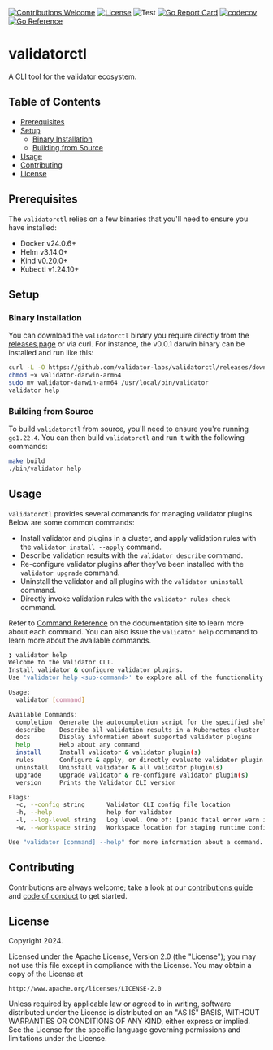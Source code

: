 [![Contributions Welcome](https://img.shields.io/badge/contributions-welcome-brightgreen.svg?style=flat)](https://github.com/validator-labs/validatorctl/issues)
[![License](https://img.shields.io/badge/License-Apache%202.0-blue.svg)](https://opensource.org/licenses/Apache-2.0)
![Test](https://github.com/validator-labs/validatorctl/actions/workflows/test.yaml/badge.svg)
[![Go Report Card](https://goreportcard.com/badge/github.com/validator-labs/validatorctl)](https://goreportcard.com/report/github.com/validator-labs/validatorctl)
[![codecov](https://codecov.io/gh/validator-labs/validatorctl/graph/badge.svg?token=GVZ4LZ5SOY)](https://codecov.io/gh/validator-labs/validatorctl)
[![Go Reference](https://pkg.go.dev/badge/github.com/validator-labs/validatorctl.svg)](https://pkg.go.dev/github.com/validator-labs/validatorctl)

# validatorctl

A CLI tool for the validator ecosystem.

## Table of Contents

- [Prerequisites](#prerequisites)
- [Setup](#setup)
  - [Binary Installation](#binary-installation)
  - [Building from Source](#building-from-source)
- [Usage](#usage)
- [Contributing](#contributing)
- [License](#license)

## Prerequisites

The `validatorctl` relies on a few binaries that you'll need to ensure you have installed:

- Docker v24.0.6+
- Helm v3.14.0+
- Kind v0.20.0+
- Kubectl v1.24.10+

## Setup

### Binary Installation

You can download the `validatorctl` binary you require directly from the [releases page](https://github.com/validator-labs/validatorctl/releases) or via curl.
For instance, the v0.0.1 darwin binary can be installed and run like this:

```sh
curl -L -O https://github.com/validator-labs/validatorctl/releases/download/v0.0.1/validator-darwin-arm64
chmod +x validator-darwin-arm64
sudo mv validator-darwin-arm64 /usr/local/bin/validator
validator help
```

### Building from Source

To build `validatorctl` from source, you'll need to ensure you're running `go1.22.4`.
You can then build `validatorctl` and run it with the following commands:

```sh
make build
./bin/validator help
```

## Usage

`validatorctl` provides several commands for managing validator plugins. Below are some common commands:

- Install validator and plugins in a cluster, and apply validation rules with the `validator install --apply` command.
- Describe validation results with the `validator describe` command.
- Re-configure validator plugins after they've been installed with the `validator upgrade` command.
- Uninstall the validator and all plugins with the `validator uninstall` command.
- Directly invoke validation rules with the `validator rules check` command.

Refer to [Command Reference](https://validator-labs.github.io/docs/validatorctl/commands) on the documentation site to learn more about each command. You can also issue the `validator help` command to learn more about the available commands.

```sh
❯ validator help
Welcome to the Validator CLI.
Install validator & configure validator plugins.
Use 'validator help <sub-command>' to explore all of the functionality the Validator CLI has to offer.

Usage:
  validator [command]

Available Commands:
  completion  Generate the autocompletion script for the specified shell
  describe    Describe all validation results in a Kubernetes cluster
  docs        Display information about supported validator plugins
  help        Help about any command
  install     Install validator & validator plugin(s)
  rules       Configure & apply, or directly evaluate validator plugin rules.
  uninstall   Uninstall validator & all validator plugin(s)
  upgrade     Upgrade validator & re-configure validator plugin(s)
  version     Prints the Validator CLI version

Flags:
  -c, --config string      Validator CLI config file location
  -h, --help               help for validator
  -l, --log-level string   Log level. One of: [panic fatal error warn info debug trace] (default "info")
  -w, --workspace string   Workspace location for staging runtime configurations and logs (default "$HOME/.validator")

Use "validator [command] --help" for more information about a command.
```

## Contributing

Contributions are always welcome; take a look at our [contributions guide](https://github.com/validator-labs/.github/blob/main/.github/CONTRIBUTING.md) and [code of conduct](https://github.com/validator-labs/.github/blob/main/.github/CODE_OF_CONDUCT.md) to get started.

## License

Copyright 2024.

Licensed under the Apache License, Version 2.0 (the "License");
you may not use this file except in compliance with the License.
You may obtain a copy of the License at

    http://www.apache.org/licenses/LICENSE-2.0

Unless required by applicable law or agreed to in writing, software
distributed under the License is distributed on an "AS IS" BASIS,
WITHOUT WARRANTIES OR CONDITIONS OF ANY KIND, either express or implied.
See the License for the specific language governing permissions and
limitations under the License.
